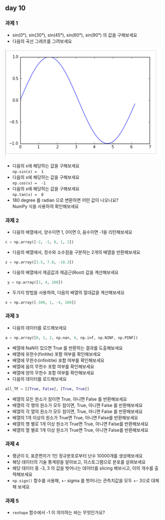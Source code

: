 ## day 10
### 과제 1
- sin(0°), sin(30°), sin(45°), sin(60°), sin(90°) 의 값을 구해보세요
- 다음의 곡선 그래프를 그려보세요  

![img](https://github.com/koni114/rfriend-python-study/blob/main/img/sin_graph.png)

- 다음의 x에 해당하는 값을 구해보세요  
  `np.sin(x) =  1`
- 다음의 x에 해당하는 값을 구해보세요  
  `np.cos(x) =  -1`
- 다음의 x에 해당하는 값을 구해보세요  
  `np.tan(x) =  0`
- 180 degree 를 radian 으로 변환하면 어떤 값이 나오나요?  
  NumPy 식을 사용하여 확인해보세요

### 과제 2
- 다음의 배열에서, 양수이면 1, 0이면 0, 음수이면 -1을 리턴해보세요
~~~python
c = np.array([-2, -1, 0, 1, 2])
~~~
- 다음의 배열에서, 정수와 소수점을 구분하는 2개의 배열을 반환해보세요
~~~python
z = np.array([3.5, 7.8, -10.3])
~~~
- 다음의 배열에서 제곱값과 제곱근(Root) 값을 계산해보세요
~~~python
 y = np.array([1, 4, 100])
~~~
- 두가지 방법을 사용하여, 다음의 배열의 절대값을 계산해보세요
~~~python
x = np.array([-100, 1, -4, 100])
~~~

### 과제 3
- 다음의 데이터를 로드해보세요
~~~python
a = np.array([0, 1, 2, np.nan, 4, np.inf, np.NINF, np.PINF])
~~~
  - 배열에 NaN이 있으면 True 를 반환하는 결과를 도출해보세요
  - 배열에 유한수(finitite) 포함 여부를 확인해보세요 
  - 배열에 무한수(infinitite) 포함 여부를 확인해보세요
  - 배열에 음의 무한수 포함 여부를 확인해보세요
  - 배열에 양의 무한수 포함 여부를 확인해보세요
- 다음의 데이터를 로드해보세요
~~~python
all_TF = [[True, False], [True, True]]
~~~
  - 배열의 모든 원소가 참이면 True, 아니면 False 를 반환해보세요
  - 배열의 각 행의 원소가 모두 참이면, True, 아니면 False 를 반환해보세요
  - 배열의 각 열의 원소가 모두 참이면, True, 아니면 False 를 반환해보세요
  - 배열의 1개 이상의 원소가 True면 True, 아니면 False를 반환해보세요
  - 배열의 행 별로 1개 이상 원소가 True면 True, 아니면 False를 반환해보세요
  - 배열의 열 별로 1개 이상 원소가 True면 True, 아니면 False를 반환해보세요

### 과제 4
- 평균이 0, 표준편차가 1인 정규분포로부터 난수 10000개를 생성해보세요
- 해당 데이터의 기술 통계량을 알아보고, 히스토그램으로 분포를 살펴보세요
- 해당 데이터 중 -3, 3 의 값을 벗어나는 데이터를 slicing 해보시고, 이의 개수를 출력해보세요
- `np.sign()` 함수를 사용해, +- sigma 를 벗어나는 관측치값을 모두 +- 3으로 대체해 보세요

### 과제 5
- `reshape` 함수에서 -1 이 의미하는 바는 무엇인가요? 
